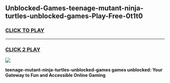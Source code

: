 
## Unblocked-Games-teenage-mutant-ninja-turtles-unblocked-games-Play-Free-0t1t0
<h3>
<a href="https://premium76.site?title=teenage-mutant-ninja-turtles-unblocked-games&ref=22A">CLICK TO PLAY</a></h3>
<hr>

<h3>
<a href="https://premium76.site?title=teenage-mutant-ninja-turtles-unblocked-games&ref=22A">CLICK 2 PLAY</a>
  
</h3>

<a href="https://premium76.site?title=teenage-mutant-ninja-turtles-unblocked-games&ref=22A"><img src="https://clearcache.store/games.png"></a>


**teenage-mutant-ninja-turtles-unblocked-games games unblocked: Your Gateway to Fun and Accessible Online Gaming**
